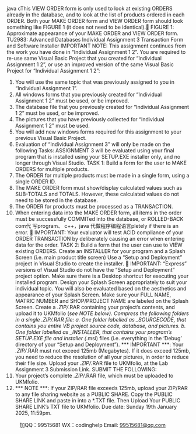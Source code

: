 java cThis VIEW ORDER form is only used to look at existing ORDERS already in the database, and to look at the list of products ordered in each ORDER.
Both your MAKE ORDER form and VIEW ORDER form should look something like FIGURE 1 (it does not need to be identical).
FIGURE 1: Approximate appearance of your MAKE ORDER and VIEW
ORDER form.
TU2983: Advanced Databases Individual Assignment 3 Transaction Form and Software Installer
   IMPORTANT NOTE: This assignment continues from the work you have done in “Individual Assignment 1  2”. You are required to re-use same Visual Basic Project that you created for “Individual Assignment 1  2”, or use an improved version of the same Visual Basic Project for “Individual Assignment 1  2”:
1. You will use the same topic that was previously assigned to you in “Individual Assignment 1”.
2. All windows forms that you previously created for “Individual Assignment 1  2” must be used, or be improved.
3. The database file that you previously created for “Individual Assignment 1  2” must be used, or be improved.
4. The pictures that you have previously collected for “Individual Assignment 1  2” must be used.
5. You will add new windows forms required for this assignment to your previous Visual Basic Project.
6. Evaluation of “Individual Assignment 3” will only be made on the following Tasks:
     ASSIGNMENT 3 will be evaluated using your final program that is installed using your SETUP.EXE
 installer only, and no longer through Visual Studio.
   TASK 1: Build a form for the user to MAKE ORDERS for multiple products.
1. The ORDER for multiple products must be made in a single form, using a single ORDER ID.
2. The MAKE ORDER form must show/display calculated values such as SUB-TOTALS and TOTALS. However, these calculated values do not need to be stored in the database.
3. The ORDER for products must be processed as a TRANSACTION.
4. When entering data into the MAKE ORDER form, all items in the order
must be successfully COMMITed into the database, or ROLLED-BACK com代 写program、 c++，java
代做程序编程语言pletely if there is an error.
 IMPORTANT: Your evaluator will test ACID compliance of your
ORDER TRANSACTION by deliberately causing an error when entering data for the order.
TASK 2: Build a form that the user can use to VIEW existing ORDERS.
  Create an INSTALLER for your program and a Splash Screen (i.e. main product title screen)
Use a “Setup and Deployment” project in Visual Studio to create the installer.
 IMPORTANT: “Express” versions of Visual Studio do not have the “Setup and Deployment” project option.
Make sure there is a Desktop shortcut for executing your installed program.
Design your Splash Screen appropriately to suit your individual topic. You will also be evaluated based on the aesthetics and appearance of your Splash Screen.
Make sure your FULL NAME, MATRIC NUMBER and SHOP/PROJECT NAME are labeled on the Splash Screen.
Create a *.ZIP/*.RAR containing your project’s contents, and upload it to UKMfolio (*see NOTE below).
Compress the following folders in a single *.ZIP/*.RAR file:
a. One folder labelled as _SOURCECODE, that contains you entire VB project source code,
database, and pictures.
b. One folder labelled as _INSTALLER, that contains your program’s SETUP.EXE file and installer
(*.msi) files (i.e. everything in the ‘Debug’ directory of your “Setup and Deployment”).
*** IMPORTANT ***: Your *.ZIP/*.RAR must not exceed 125mb (Megabytes). If it does exceed 125mb, you need to reduce the resolution of all your pictures, in order to reduce their file size.
Upload your *.ZIP/*.RAR file to UKMfolio, at the Lab Assignment 3 Submission Link.
  SUBMIT THE FOLLOWING:
1. Your project’s complete *.ZIP/*.RAR file, which must be uploaded to UKMfolio.
2. *** NOTE ***: If your ZIP/RAR file exceeds 125mb, upload your ZIP/RAR to any file sharing website as a PUBLIC SHARE.
Copy the PUBLIC SHARE LINK and paste in into a *.TXT file. Then Upload Your PUBLIC SHARE LINK’s TXT file to UKMfolio. Due date: Sunday 19th January 2025, 11:59pm.
 
         
加QQ：99515681  WX：codinghelp  Email: 99515681@qq.com
